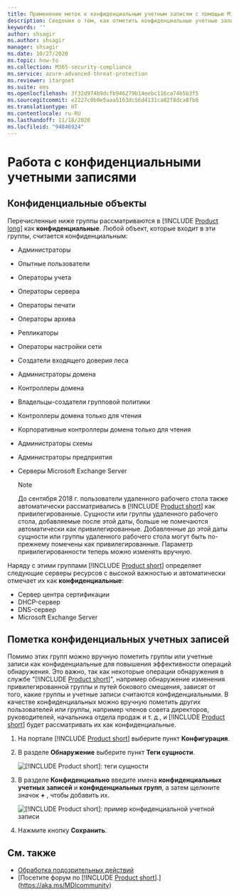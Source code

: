```yaml
---
title: Применение меток к конфиденциальным учетным записям с помощью Microsoft Defender для удостоверений
description: Сведения о том, как отметить конфиденциальные учетные записи с помощью Microsoft Defender для удостоверений.
keywords: ''
author: shsagir
ms.author: shsagir
manager: shsagir
ms.date: 10/27/2020
ms.topic: how-to
ms.collection: M365-security-compliance
ms.service: azure-advanced-threat-protection
ms.reviewer: itargoet
ms.suite: ems
ms.openlocfilehash: 3f32d974b9dcfb946279b14eebc116ca74b5b3f5
ms.sourcegitcommit: e2227c0b0e5aaa5163dc56d4131ca82f8dca8fb0
ms.translationtype: HT
ms.contentlocale: ru-RU
ms.lasthandoff: 11/18/2020
ms.locfileid: "94846924"
---
```

# <a name="working-with-sensitive-accounts"></a>Работа с конфиденциальными учетными записями

## <a name="sensitive-entities"></a>Конфиденциальные объекты

Перечисленные ниже группы рассматриваются в [!INCLUDE [Product long](includes/product-long.md)] как **конфиденциальные**. Любой объект, которые входит в эти группы, считается конфиденциальным:

- Администраторы
- Опытные пользователи
- Операторы учета
- Операторы сервера
- Операторы печати
- Операторы архива
- Репликаторы
- Операторы настройки сети
- Создатели входящего доверия леса
- Администраторы домена
- Контроллеры домена
- Владельцы-создатели групповой политики
- Контроллеры домена только для чтения
- Корпоративные контроллеры домена только для чтения
- Администраторы схемы
- Администраторы предприятия
- Серверы Microsoft Exchange Server

  > [!NOTE]
  > До сентября 2018 г. пользователи удаленного рабочего стола также автоматически рассматривались в [!INCLUDE [Product short](includes/product-short.md)] как привилегированные. Сущности или группы удаленного рабочего стола, добавляемые после этой даты, больше не помечаются автоматически как привилегированные. Добавленные до этой даты сущности или группы удаленного рабочего стола могут быть по-прежнему помечены как привилегированные. Параметр привилегированности теперь можно изменять вручную.

Наряду с этими группами [!INCLUDE [Product short](includes/product-short.md)] определяет следующие серверы ресурсов с высокой важностью и автоматически отмечает их как **конфиденциальные**:

- Сервер центра сертификации
- DHCP-сервер
- DNS-сервер
- Microsoft Exchange Server

## <a name="tagging-sensitive-accounts"></a>Пометка конфиденциальных учетных записей

Помимо этих групп можно вручную пометить группы или учетные записи как конфиденциальные для повышения эффективности операций обнаружения. Это важно, так как некоторые операции обнаружения в службе "[!INCLUDE [Product short](includes/product-short.md)]", например обнаружение изменения привилегированной группы и путей бокового смещения, зависят от того, какие группы и учетные записи считаются конфиденциальными. В качестве конфиденциальных можно вручную пометить других пользователей или группы, например членов совета директоров, руководителей, начальника отдела продаж и т. д., и [!INCLUDE [Product short](includes/product-short.md)] будет рассматривать их как конфиденциальные.

1. На портале [!INCLUDE [Product short](includes/product-short.md)] выберите пункт **Конфигурация**.

1. В разделе **Обнаружение** выберите пункт **Теги сущности**.

    ![[!INCLUDE [Product short](includes/product-short.md)]: теги сущности](media/entity-tags.png)

1. В разделе **Конфиденциально** введите имена **конфиденциальных учетных записей** и **конфиденциальных групп**, а затем щелкните значок **+** , чтобы добавить их.

    ![[!INCLUDE [Product short](includes/product-short.md)]: пример конфиденциальной учетной записи](media/sensitive-account-sample.png)

1. Нажмите кнопку **Сохранить**.

## <a name="see-also"></a>См. также

- [Обработка подозрительных действий](working-with-suspicious-activities.md)
- [Посетите форум по [!INCLUDE [Product short](includes/product-short.md)].](https://aka.ms/MDIcommunity)
